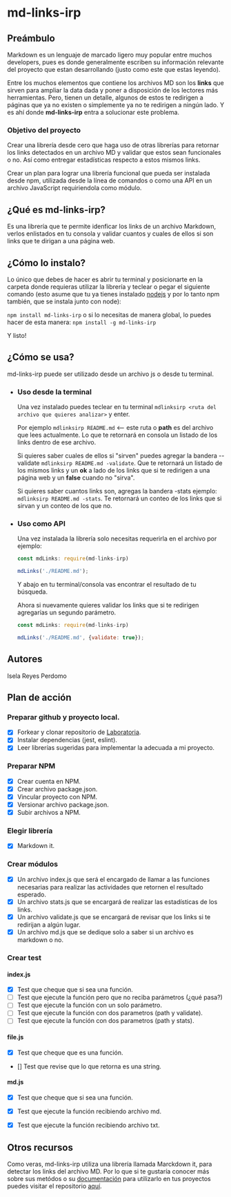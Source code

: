 # md-links-irp

## Preámbulo

Markdown es un lenguaje de marcado ligero muy popular entre muchos developers, pues es donde generalmente escriben su información relevante del proyecto que estan desarrollando (justo como este que estas leyendo). 

Entre los muchos elementos que contiene los archivos MD son los **links** que sirven para ampliar la data dada y poner a disposición de los lectores más herramientas. Pero, tienen un detalle, algunos de estos te redirigen a páginas que ya no existen o simplemente ya no te redirigen a ningún lado. Y es ahí donde **md-links-irp** entra a solucionar este problema. 

### Objetivo del proyecto

Crear una librería desde cero que haga uso de otras librerías para retornar los links detectados en un archivo MD y validar que estos sean funcionales o no. Así como entregar estadísticas respecto a estos mismos links.

Crear un plan para lograr una librería funcional que pueda ser instalada desde npm, utilizada desde la línea de comandos o como una API en un archivo JavaScript requiriendola como módulo.

## ¿Qué es md-links-irp?

Es una librería que te permite idenficar los links de un archivo Markdown, verlos enlistados en tu consola y validar cuantos y cuales de ellos si son links que te dirigan a una página web.

## ¿Cómo lo instalo?

Lo único que debes de hacer es abrir tu terminal y posicionarte en la carpeta donde requieras utilizar la librería y teclear o pegar el siguiente comando (esto asume que tu ya tienes instalado [nodejs](https://nodejs.org/en/) y por lo tanto npm también, que se instala junto con node): 

`npm install md-links-irp`
o si lo necesitas de manera global, lo puedes hacer de esta manera:
`npm install -g md-links-irp`

Y listo! 

## ¿Cómo se usa?
md-links-irp puede ser utilizado desde un archivo js o desde tu terminal.
- ### Uso desde la terminal
    Una vez instalado puedes teclear en tu terminal `mdlinksirp <ruta del archivo que quieres analizar>` y enter.
    
    Por ejemplo `mdlinksirp README.md` <-- este ruta o **path** es del archivo que lees actualmente.
    Lo que te retornará en consola un listado de los links dentro de ese archivo.

    Si quieres saber cuales de ellos si "sirven" puedes agregar la bandera --validate
    `mdlinksirp README.md -validate`. Que te retornará un listado de los mismos links y un **ok** a lado de los links que si te redirigen a una página web y un **false** cuando no "sirva".

    Si quieres saber cuantos links son, agregas la bandera -stats ejemplo: `mdlinksirp README.md -stats`. Te retornará un conteo de los links que si sirvan y un conteo de los que no.

- ### Uso como API
    Una vez instalada la librería solo necesitas requerirla 
    en el archivo por ejemplo: 

    ```js
    const mdLinks: require(md-links-irp)

    mdLinks('./README.md');
    ```

    Y abajo en tu terminal/consola vas encontrar el resultado de tu búsqueda.

    Ahora si nuevamente quieres validar los links que si te redirigen agregarías un segundo parámetro.
    ```js
    const mdLinks: require(md-links-irp)

    mdLinks('./README.md', {validate: true});
    ```

## Autores

Isela Reyes Perdomo

## Plan de acción

### Preparar github y proyecto local.

- [x] Forkear y clonar repositorio de [Laboratoria](https://github.com/Laboratoria/MEX008-FE-md-link).
- [x] Instalar dependencias (jest, eslint).
- [x] Leer librerías sugeridas para implementar la adecuada a mi proyecto.

### Preparar NPM 

- [x] Crear cuenta en NPM.
- [x] Crear archivo package.json.
- [x] Vincular proyecto con NPM.
- [x] Versionar archivo package.json.
- [x] Subir archivos a NPM.

### Elegir librería
- [x] Markdown it.

### Crear módulos
- [x] Un archivo index.js que será el encargado de llamar a las funciones necesarias para realizar las actividades que retornen el resultado esperado.
- [x] Un archivo stats.js que se encargará de realizar las estadísticas de los links.
- [x] Un archivo validate.js que se encargará de revisar que los links si te redirijan a algún lugar.
- [x] Un archivo md.js que se dedique solo a saber si un archivo es markdown o no.

### Crear test

#### index.js
- [x] Test que cheque que si sea una función.
- [ ] Test que ejecute la función pero que no reciba parámetros (¿qué pasa?)
- [ ] Test que ejecute la función con un solo parámetro.
- [ ] Test que ejecute la función con dos parametros (path y validate).
- [ ] Test que ejecute la función con dos parametros (path y stats).

#### file.js
- [x] Test que cheque que es una función.
- [] Test que revise que lo que retorna es una string.
#### md.js
- [x] Test que cheque que si sea una función.
- [x] Test que ejecute la función recibiendo archivo md.
- [x] Test que ejecute la función recibiendo archivo txt.


## Otros recursos

Como veras, md-links-irp utiliza una librería llamada Marckdown it, para detectar los links del archivo MD.
Por lo que si te gustaría conocer más sobre sus metódos o su [documentación](https://markdown-it.github.io/markdown-it/) para utilizarlo en tus proyectos puedes visitar el repositorio [aquí](https://github.com/markdown-it/markdown-it).

